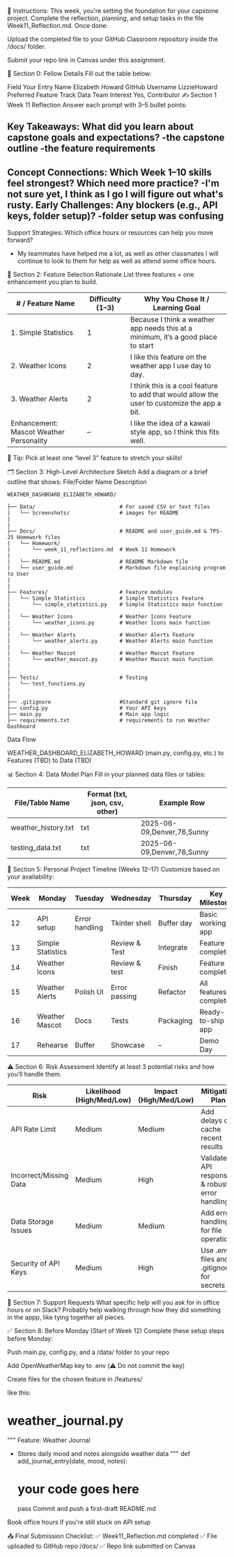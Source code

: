 📌 Instructions:
This week, you're setting the foundation for your capstone project. Complete the reflection, planning, and setup tasks in the file Week11_Reflection.md. Once done:

Upload the completed file to your GitHub Classroom repository inside the /docs/ folder.

Submit your repo link in Canvas under this assignment.

🔖 Section 0: Fellow Details
Fill out the table below:

Field	Your Entry
Name	Elizabeth Howard
GitHub Username LizzieHoward
Preferred Feature Track	Data 
Team Interest	Yes, Contributor 
✍️ Section 1 Week 11 Reflection
Answer each prompt with 3–5 bullet points:

Key Takeaways: What did you learn about capstone goals and expectations?
-the capstone outline
-the feature requirements 
-
Concept Connections: Which Week 1–10 skills feel strongest? Which need more practice?
-I'm not sure yet, I think as I go I will figure out what's rusty.
Early Challenges: Any blockers (e.g., API keys, folder setup)?
-folder setup was confusing
-
Support Strategies: Which office hours or resources can help you move forward?
- My teammates have helped me a lot, as well as other classmates I will continue to look to them for help as well as attend some office hours. 

🧠 Section 2: Feature Selection Rationale
List three features + one enhancement you plan to build.

| # / Feature Name      | Difficulty (1–3) | Why You Chose It / Learning Goal                                               |
|----------------------|------------------|--------------------------------------------------------------------------------|
| 1. Simple Statistics |        1         | Because I think a weather app needs this at a minimum, it’s a good place to start |
| 2. Weather Icons     |        2         | I like this feature on the weather app I use day to day.                        |
| 3. Weather Alerts    |        2         | I think this is a cool feature to add that would allow the user to customize the app a bit. |
| Enhancement: Mascot Weather Personality | – | I like the idea of a kawaii style app, so I think this fits well.               |
🧩 Tip: Pick at least one “level 3” feature to stretch your skills!

🗂️ Section 3: High-Level Architecture Sketch
Add a diagram or a brief outline that shows:
File/Folder Name                    Description

```
WEATHER_DASHBOARD_ELIZABETH_HOWARD/

├── Data/                           # For saved CSV or text files
|   └── Screenshots/                # images for README
|
|
├── Docs/                           # README and user_guide.md & TPS-25 Homework files
|   └── Homework/
|       └── week_11_reflections.md  # Week 11 Homework
|
|   └── README.md                   # README Markdown file
|   └── user_guide.md               # Markdown file explaining program to User
|
|
├── Features/                       # Feature modules
│   └── Simple Statistics           # Simple Statistics Feature 
|       └── simple_statistics.py    # Simple Statistics main function
|
|   └── Weather Icons               # Weather Icons Feature
|       └── weather_icons.py        # Weather Icons main function
|
|   └── Weather Alerts              # Weather Alerts Feature
|       └── weather_alerts.py       # Weather Alerts main function
|
|   └── Weather Mascot              # Weather Mascot Feature
|       └── weather_mascot.py       # Weather Mascot main function
|
|
├── Tests/                          # Testing 
|   └── test_functions.py
|
|
├── .gitignore                      #Standard git ignore file
├── config.py                       # Your API keys
├── main.py                         # Main app logic
├── requirements.txt                # requirements to run Weather Dashboard
```


Data Flow

WEATHER_DASHBOARD_ELIZABETH_HOWARD (main.py, config.py, etc.)
to
Features (TBD)
to
Data (TBD)


📊 Section 4: Data Model Plan
Fill in your planned data files or tables:

| File/Table Name      | Format (txt, json, csv, other) | Example Row                  |
|---------------------|-------------------------------|------------------------------|
| weather_history.txt | txt                           | 2025-06-09,Denver,76,Sunny   |
| testing_data.txt    | txt                           | 2025-06-09,Denver,76,Sunny   |

📆 Section 5: Personal Project Timeline (Weeks 12–17)
Customize based on your availability:

| Week | Monday            | Tuesday        | Wednesday      | Thursday     | Key Milestone         |
|------|-------------------|---------------|---------------|--------------|-----------------------|
| 12   | API setup         | Error handling| Tkinter shell | Buffer day   | Basic working app     |
| 13   | Simple Statistics |               | Review & Test | Integrate    | Feature 1 complete    |
| 14   | Weather Icons     |               | Review & test | Finish       | Feature 2 complete    |
| 15   | Weather Alerts    | Polish UI     | Error passing | Refactor     | All features complete |
| 16   | Weather Mascot    | Docs          | Tests         | Packaging    | Ready-to-ship app     |
| 17   | Rehearse          | Buffer        | Showcase      | –            | Demo Day              |

⚠️ Section 6: Risk Assessment
Identify at least 3 potential risks and how you’ll handle them.

| Risk                | Likelihood (High/Med/Low) | Impact (High/Med/Low) | Mitigation Plan                                 |
|---------------------|---------------------------|-----------------------|-------------------------------------------------|
| API Rate Limit      | Medium                    | Medium                | Add delays or cache recent results               |
| Incorrect/Missing Data | Medium                 | High                  | Validate API responses & robust error handling   |
| Data Storage Issues | Medium                    | Medium                | Add error handling for file operations           |
| Security of API Keys| Medium                    | High                  | Use .env files and .gitignore for secrets        |

🤝 Section 7: Support Requests
What specific help will you ask for in office hours or on Slack?
Probably help walking through how they did something in the appp, like tying together all pieces. 

✅ Section 8: Before Monday (Start of Week 12)
Complete these setup steps before Monday:

Push main.py, config.py, and a /data/ folder to your repo

Add OpenWeatherMap key to .env (⚠️ Do not commit the key)

Create files for the chosen feature in /features/ 

like this:
# weather_journal.py
"""
Feature: Weather Journal
- Stores daily mood and notes alongside weather data
"""
def add_journal_entry(date, mood, notes):
    # your code goes here
    pass
Commit and push a first-draft README.md

Book office hours if you're still stuck on API setup

📤 Final Submission Checklist:
✅ Week11_Reflection.md completed
✅ File uploaded to GitHub repo /docs/
✅ Repo link submitted on Canvas
